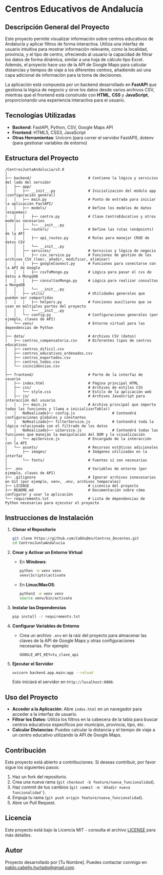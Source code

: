 # Centros Educativos de Andalucía

## Descripción General del Proyecto

Este proyecto permite visualizar información sobre centros educativos de Andalucía y aplicar filtros de forma interactiva. Utiliza una interfaz de usuario intuitiva para mostrar información relevante, como la localidad, provincia, y el tipo de centro, ofreciendo al usuario la capacidad de filtrar los datos de forma dinámica, similar a una hoja de cálculo tipo Excel. Además, el proyecto hace uso de la API de Google Maps para calcular distancias y tiempos de viaje a los diferentes centros, añadiendo así una capa adicional de información para la toma de decisiones.

La aplicación está compuesta por un backend desarrollado en **FastAPI** que gestiona la lógica de negocio y sirve los datos desde varios archivos CSV, mientras que el frontend está construido con **HTML**, **CSS** y **JavaScript**, proporcionando una experiencia interactiva para el usuario.

## Tecnologías Utilizadas

- **Backend**: FastAPI, Python, CSV, Google Maps API
- **Frontend**: HTML5, CSS3, JavaScript
- **Otras Herramientas**: Uvicorn (para correr el servidor FastAPI), dotenv (para gestionar variables de entorno)

## Estructura del Proyecto

```
/CentrosJuntaAndalucia/v3.0
│
├── backend/                          # Contiene la lógica y servicios del lado del servidor
│   ├── app/
│   │   ├── __init__.py               # Inicialización del módulo app (configuración general)
│   │   ├── main.py                   # Punto de entrada para iniciar la aplicación FastAPI/
│   │   ├── models/                   # Define los modelos de datos (esquemas)
│   │   │   ├── centro.py             # Clase CentroEducativo y otros modelos necesarios
│   │   │   └── __init__.py           
│   │   ├── routers/                  # Define las rutas (endpoints) de la API
│   │   │   ├── api_routes.py         # Rutas para manejar CRUD de datos CSV
│   │   │   └── __init__.py
│   │   ├── services/                 # Servicios y lógica de negocio
│   │   │   ├── csv_service.py        # Funciones de gestión de los archivos CSV (leer, añadir, modificar, eliminar)
│   │   │   ├── googleCoonect.py      # Funciones para conectarse con la API de Google
│   │   │   ├── csvToMongo.py         # Lógica para pasar el cvs de datos a MongoDB
│   │   │   ├── consultasMongo.py     # Lógica para realizar consultas a MongoDB
│   │   │   └── __init__.py
│   │   ├── utils/                    # Utilidades generales que pueden ser compartidas
│   │   │   ├── helpers.py            # Funciones auxiliares que se usan en múltiples partes del proyecto
│   │   │   └── __init__.py
│   │   └── config.py                 # Configuraciones generales (por ejemplo, claves de API)
│   └── venv/                         # Entorno virtual para las dependencias de Python
│
├── data/                             # Archivos CSV (datos)
│   ├── centros_compensatoria.csv     # Diferentes tipos de centros educativos
│   ├── centros_dificil.csv
│   ├── centros_educativos_ordenados.csv
│   ├── centros_exportados.csv
│   ├── centros_todos.csv
│   └── coincidencias.csv
│
├── frontend/                         # Parte de la interfaz de usuario
│   ├── index.html                    # Página principal HTML
│   ├── css/                          # Archivos de estilos CSS
│   │   └── style.css                 # Estilo de la aplicación web
│   ├── js/                           # Archivos JavaScript para interacción del usuario
│   │   ├── main.js                   # Archivo principal que importa todas las funciones y llama a inicializarTabla()
│   │   NoRealizado├── config.js                 # Contendrá configuraciones globales y constantes
│   │   NoRealizado├── filterService.js          # Contendrá toda la lógica relacionada con el filtrado de los datos
│   │   NoRealizado├── uiService.js              # Contendrá todas las funciones que manejan la manipulación del DOM y la visualización
│   │   └── apiService.js             # Encargado de la interacción con la API
│   └── assets/                       # Recursos estáticos adicionales
│       ├── images/                   # Imágenes utilizadas en la interfaz
│       └── fonts/                    # Fuentes si son necesarias
│
├── .env                              # Variables de entorno (por ejemplo, claves de API)
├── .gitignore                        # Ignorar archivos innecesarios en Git (por ejemplo, venv, .env, archivos temporales)
├── LICENSE                           # Licencia del proyecto
├── README.md                         # Documentación sobre cómo configurar y usar la aplicación
└── requirements.txt                  # Lista de dependencias de Python necesarias para ejecutar el proyecto
```

## Instrucciones de Instalación

1. **Clonar el Repositorio**

   ```sh
   git clone https://github.com/CabhuDev/Centros_Docentes.git
   cd CentrosJuntaAndalucia
   ```

2. **Crear y Activar un Entorno Virtual**

   - En **Windows**:
     ```sh
     python -m venv venv
     venv\Scripts\activate
     ```
   - En **Linux/MacOS**:
     ```sh
     python3 -m venv venv
     source venv/bin/activate
     ```

3. **Instalar las Dependencias**

   ```sh
   pip install -r requirements.txt
   ```

4. **Configurar Variables de Entorno**

   - Crea un archivo `.env` en la raíz del proyecto para almacenar las claves de la API de Google Maps y otras configuraciones necesarias. Por ejemplo:
     ```
     GOOGLE_API_KEY=tu_clave_api
     ```

5. **Ejecutar el Servidor**

   ```sh
   uvicorn backend.app.main:app --reload
   ```

   Esto iniciará el servidor en `http://localhost:8000`.

## Uso del Proyecto

- **Acceder a la Aplicación**: Abre `index.html` en un navegador para acceder a la interfaz de usuario.
- **Filtrar los Datos**: Utiliza los filtros en la cabecera de la tabla para buscar centros educativos específicos por municipio, provincia, tipo, etc.
- **Calcular Distancias**: Puedes calcular la distancia y el tiempo de viaje a un centro educativo utilizando la API de Google Maps.

## Contribución

Este proyecto está abierto a contribuciones. Si deseas contribuir, por favor sigue los siguientes pasos:

1. Haz un fork del repositorio.
2. Crea una nueva rama (`git checkout -b feature/nueva_funcionalidad`).
3. Haz commit de tus cambios (`git commit -m 'Añadir nueva funcionalidad'`).
4. Empuja tu rama (`git push origin feature/nueva_funcionalidad`).
5. Abre un Pull Request.

## Licencia

Este proyecto está bajo la Licencia MIT - consulta el archivo [LICENSE](LICENSE) para más detalles.

## Autor

Proyecto desarrollado por [Tu Nombre]. Puedes contactar conmigo en pablo.cabello.hurtado@gmail.com.

